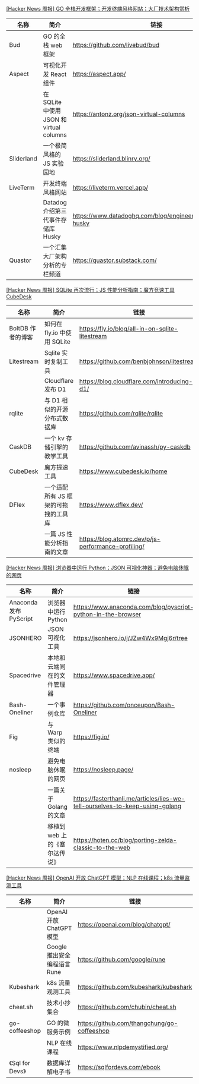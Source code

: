 [[Hacker News 周报] GO 全栈开发框架；开发终端风格网站；大厂技术架构赏析](https://www.bilibili.com/video/BV13a411E7AQ)
            <table>            <theader>
                <th>名称</th>
                <th>简介</th>
                <th>链接</th>
            </theader>            <tbody>                <tr>
                    <td>Bud</td>
                    <td>GO 的全栈 web 框架</td>
                    <td>https://github.com/livebud/bud </td>
                </tr>                <tr>
                    <td>Aspect</td>
                    <td>可视化开发 React 组件</td>
                    <td>https://aspect.app/ </td>
                </tr>                <tr>
                    <td></td>
                    <td>在 SQLite 中使用 JSON 和 virtual columns</td>
                    <td>https://antonz.org/json-virtual-columns </td>
                </tr>                <tr>
                    <td>Sliderland</td>
                    <td>一个极简风格的 JS 实验园地</td>
                    <td>https://sliderland.blinry.org/ </td>
                </tr>                <tr>
                    <td>LiveTerm</td>
                    <td>开发终端风格网站</td>
                    <td>https://liveterm.vercel.app/ </td>
                </tr>                <tr>
                    <td></td>
                    <td>Datadog 介绍第三代事件存储库 Husky</td>
                    <td>https://www.datadoghq.com/blog/engineering/introducing-husky </td>
                </tr>                <tr>
                    <td>Quastor</td>
                    <td>一个汇集大厂架构分析的专栏频道</td>
                    <td>https://quastor.substack.com/</td>
                </tr>            </tbody>            </table>
[[Hacker News 周报] SQLite 再次流行；JS 性能分析指南；魔方竞速工具 CubeDesk](https://www.bilibili.com/video/BV1kT4y1B7Nh)
            <table>            <theader>
                <th>名称</th>
                <th>简介</th>
                <th>链接</th>
            </theader>            <tbody>                <tr>
                    <td>BoltDB 作者的博客</td>
                    <td>如何在 fly.io 中使用 SQLite</td>
                    <td>https://fly.io/blog/all-in-on-sqlite-litestream </td>
                </tr>                <tr>
                    <td>Litestream</td>
                    <td>Sqlite 实时复制工具</td>
                    <td>https://github.com/benbjohnson/litestream </td>
                </tr>                <tr>
                    <td></td>
                    <td>Cloudflare 发布 D1</td>
                    <td>https://blog.cloudflare.com/introducing-d1/ </td>
                </tr>                <tr>
                    <td>rqlite</td>
                    <td>与 D1 相似的开源分布式数据库</td>
                    <td>https://github.com/rqlite/rqlite </td>
                </tr>                <tr>
                    <td>CaskDB</td>
                    <td>一个 kv 存储引擎的教学工具</td>
                    <td>https://github.com/avinassh/py-caskdb </td>
                </tr>                <tr>
                    <td>CubeDesk</td>
                    <td>魔方提速工具</td>
                    <td>https://www.cubedesk.io/home </td>
                </tr>                <tr>
                    <td>DFlex</td>
                    <td>一个适配所有 JS 框架的可拖拽的工具库</td>
                    <td>https://www.dflex.dev/ </td>
                </tr>                <tr>
                    <td></td>
                    <td>一篇 JS 性能分析指南的文章</td>
                    <td>https://blog.atomrc.dev/p/js-performance-profiling/</td>
                </tr>            </tbody>            </table>
[[Hacker News 周报] 浏览器中运行 Python；JSON 可视化神器；避免电脑休眠的网页](https://www.bilibili.com/video/BV1PB4y1278B)
            <table>            <theader>
                <th>名称</th>
                <th>简介</th>
                <th>链接</th>
            </theader>            <tbody>                <tr>
                    <td>Anaconda 发布 PyScript</td>
                    <td>浏览器中运行 Python</td>
                    <td>https://www.anaconda.com/blog/pyscript-python-in-the-browser </td>
                </tr>                <tr>
                    <td>JSONHERO</td>
                    <td>JSON 可视化工具</td>
                    <td>https://jsonhero.io/j/JZw4Wx9Mgj6r/tree </td>
                </tr>                <tr>
                    <td>Spacedrive</td>
                    <td>本地和云端同在的文件管理器</td>
                    <td>https://www.spacedrive.app/</td>
                </tr>                <tr>
                    <td>Bash-Oneliner</td>
                    <td>一个事例仓库</td>
                    <td>https://github.com/onceupon/Bash-Oneliner </td>
                </tr>                <tr>
                    <td>Fig</td>
                    <td>与 Warp 类似的终端</td>
                    <td>https://fig.io/ </td>
                </tr>                <tr>
                    <td>nosleep</td>
                    <td>避免电脑休眠的网页</td>
                    <td>https://nosleep.page/ </td>
                </tr>                <tr>
                    <td></td>
                    <td>一篇关于 Golang 的文章</td>
                    <td>https://fasterthanli.me/articles/lies-we-tell-ourselves-to-keep-using-golang </td>
                </tr>                <tr>
                    <td></td>
                    <td>移植到 web 上的《塞尔达传说》</td>
                    <td>https://hoten.cc/blog/porting-zelda-classic-to-the-web</td>
                </tr>            </tbody>            </table>
[[Hacker News 周报] OpenAI 开放 ChatGPT 模型；NLP 在线课程；k8s 流量监测工具](https://www.bilibili.com/video/BV1tP4y1Q7Vt)
            <table>            <theader>
                <th>名称</th>
                <th>简介</th>
                <th>链接</th>
            </theader>            <tbody>                <tr>
                    <td></td>
                    <td>OpenAI 开放 ChatGPT 模型</td>
                    <td>https://openai.com/blog/chatgpt/  </td>
                </tr>                <tr>
                    <td></td>
                    <td>Google 推出安全编程语言 Rune</td>
                    <td>https://github.com/google/rune  </td>
                </tr>                <tr>
                    <td>Kubeshark</td>
                    <td>k8s 流量观测工具</td>
                    <td>https://github.com/kubeshark/kubeshark  </td>
                </tr>                <tr>
                    <td>cheat.sh</td>
                    <td>技术小抄集合</td>
                    <td>https://github.com/chubin/cheat.sh  </td>
                </tr>                <tr>
                    <td>go-coffeeshop</td>
                    <td>GO 的微服务示例</td>
                    <td>https://github.com/thangchung/go-coffeeshop </td>
                </tr>                <tr>
                    <td></td>
                    <td>NLP 在线课程</td>
                    <td>https://www.nlpdemystified.org/ </td>
                </tr>                <tr>
                    <td>《Sql for Devs》</td>
                    <td>数据库详解电子书</td>
                    <td>https://sqlfordevs.com/ebook</td>
                </tr>            </tbody>            </table>